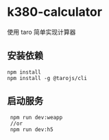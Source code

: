 # k380-calculator
使用 taro 简单实现计算器

## 安装依赖

```
npm install
npm install -g @tarojs/cli
```

## 启动服务
```
 npm run dev:weapp
 //or
 npm run dev:h5
```
